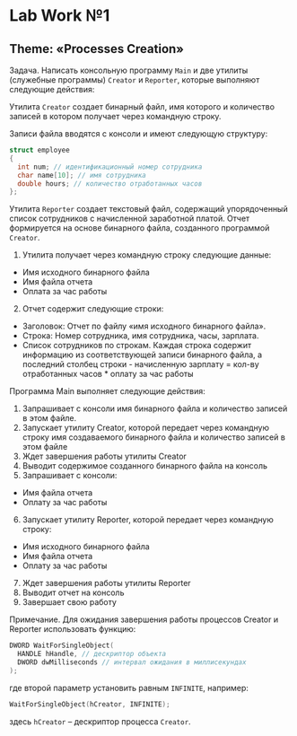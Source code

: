 # Lab Work №1

## Theme: «Processes Creation»

Задача. Написать консольную программу `Main` и две утилиты (служебные программы)
`Creator` и `Reporter`, которые выполняют следующие действия:

Утилита `Creator` создает бинарный файл, имя которого и количество записей в котором
получает через командную строку.

Записи файла вводятся с консоли и имеют следующую структуру:

```cpp
struct employee
{
  int num; // идентификационный номер сотрудника
  char name[10]; // имя сотрудника
  double hours; // количество отработанных часов
};
```

Утилита `Reporter` создает текстовый файл, содержащий упорядоченный список сотрудников
с начисленной заработной платой. Отчет формируется на основе бинарного файла, созданного
программой `Creator`.

1. Утилита получает через командную строку следующие данные:
  - Имя исходного бинарного файла
  - Имя файла отчета
  - Оплата за час работы
2. Отчет содержит следующие строки:
  - Заголовок: Отчет по файлу «имя исходного бинарного файла».
  - Строка: Номер сотрудника, имя сотрудника, часы, зарплата.
  - Список сотрудников по строкам. Каждая строка содержит информацию из
  соответствующей записи бинарного файла, а последний столбец строки -
  начисленную зарплату = кол-ву отработанных часов * оплату за час работы
  
Программа Main выполняет следующие действия:

1. Запрашивает с консоли имя бинарного файла и количество записей в этом файле.
2. Запускает утилиту Creator, которой передает через командную строку имя
создаваемого бинарного файла и количество записей в этом файле
3. Ждет завершения работы утилиты Creator
4. Выводит содержимое созданного бинарного файла на консоль
5. Запрашивает с консоли:
  - Имя файла отчета
  - Оплату за час работы
6. Запускает утилиту Reporter, которой передает через командную строку:
  - Имя исходного бинарного файла
  - Имя файла отчета
  - Оплату за час работы
7. Ждет завершения работы утилиты Reporter
8. Выводит отчет на консоль
9. Завершает свою работу

Примечание. Для ожидания завершения работы процессов Creator и Reporter
использовать функцию:

```cpp
DWORD WaitForSingleObject(
  HANDLE hHandle, // дескриптор объекта
  DWORD dwMilliseconds // интервал ожидания в миллисекундах
);
```

где второй параметр установить равным `INFINITE`, например:

```cpp
WaitForSingleObject(hCreator, INFINITE);
```

здесь `hCreator` – дескриптор процесса `Creator`.

